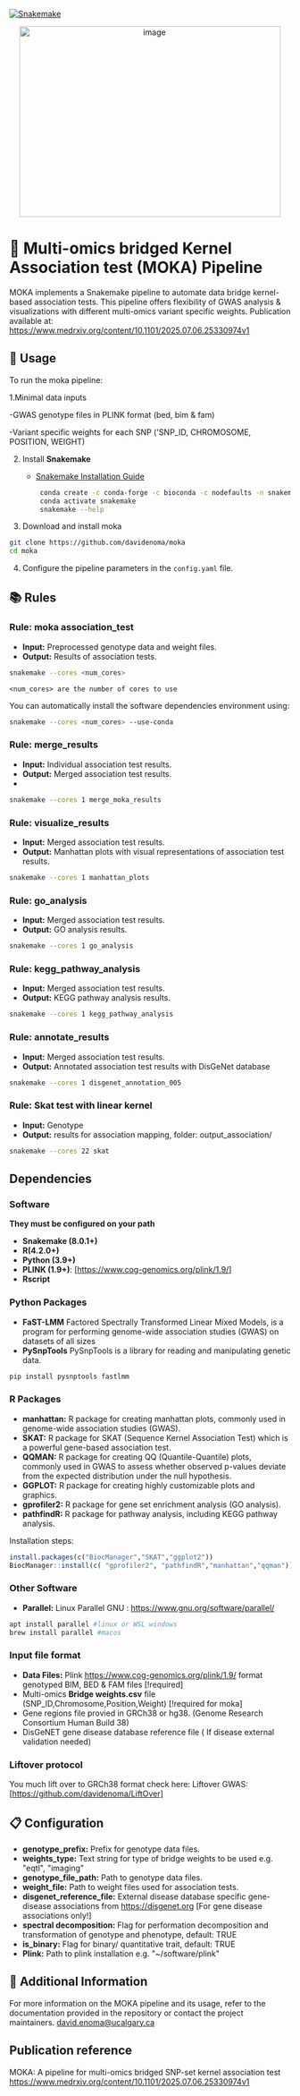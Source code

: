 [![Snakemake](https://img.shields.io/badge/snakemake-8.15.2-brightgreen.svg)](https://snakemake.github.io)


<!-- <div align="center">
  <img src="https://github.com/user-attachments/assets/6d7d5099-aac4-44e2-a3d2-eacf6921a395" alt="image" width="500">
</div> -->
<div align="center"> 

<img width="468" height="341" alt="image" src="https://github.com/user-attachments/assets/4a775201-a55e-4e1b-92d8-ec6906f705cd" />
</div>

  



# 🌉 Multi-omics bridged Kernel Association test (MOKA) Pipeline
MOKA implements a Snakemake pipeline to automate data bridge kernel-based association tests. 
This pipeline offers flexibility of GWAS analysis & visualizations with different multi-omics variant specific weights.
Publication available at: https://www.medrxiv.org/content/10.1101/2025.07.06.25330974v1 
## 🚀 Usage
To run the moka pipeline:

1.Minimal data inputs

-GWAS genotype files in PLINK format (bed, bim & fam)

-Variant specific weights for each SNP ('SNP_ID, CHROMOSOME, POSITION, WEIGHT)

2. Install **Snakemake**
   
   - [Snakemake Installation Guide](https://snakemake.readthedocs.io/en/stable/getting_started/installation.html)
     ```bash
      conda create -c conda-forge -c bioconda -c nodefaults -n snakemake snakemake
      conda activate snakemake
      snakemake --help
     ```
3. Download and install moka

```bash
git clone https://github.com/davidenoma/moka
cd moka
```

4. Configure the pipeline parameters in the `config.yaml` file.

## 📚 Rules

### Rule: moka association_test
- **Input:** Preprocessed genotype data and weight files.
- **Output:** Results of association tests.
```bash
snakemake --cores <num_cores>
```
    <num_cores> are the number of cores to use
You can automatically install the software dependencies environment using: 

   ```bash
   snakemake --cores <num_cores> --use-conda
   ```

### Rule: merge_results
- **Input:** Individual association test results.
- **Output:** Merged association test results.
- 
```bash
snakemake --cores 1 merge_moka_results
```

### Rule: visualize_results
- **Input:** Merged association test results.
- **Output:** Manhattan plots with visual representations of association test results.

```bash
snakemake --cores 1 manhattan_plots
```

### Rule: go_analysis
- **Input:** Merged association test results.
- **Output:** GO analysis results.

```bash
snakemake --cores 1 go_analysis
```

### Rule: kegg_pathway_analysis
- **Input:** Merged association test results.
- **Output:** KEGG pathway analysis results.

```bash
snakemake --cores 1 kegg_pathway_analysis
```

### Rule: annotate_results
- **Input:** Merged association test results.
- **Output:** Annotated association test results with DisGeNet database

```bash
snakemake --cores 1 disgenet_annotation_005
```


### Rule:  Skat test with linear kernel
- **Input:** Genotype
- **Output:** results for association mapping, folder: output_association/
```bash
snakemake --cores 22 skat

```
## Dependencies

### Software
**They must be configured on your path**
- **Snakemake (8.0.1+)**
- **R(4.2.0+)**
- **Python (3.9+)**
- **PLINK (1.9+)**: [https://www.cog-genomics.org/plink/1.9/]
- **Rscript**

### Python Packages
- **FaST-LMM**  Factored Spectrally Transformed Linear Mixed Models, is a program for performing genome-wide association studies (GWAS) on datasets of all sizes 
- **PySnpTools**  PySnpTools is a library for reading and manipulating genetic data.
  
```Python
pip install pysnptools fastlmm
```
### R Packages

- **manhattan:** R package for creating manhattan plots, commonly used in genome-wide association studies (GWAS).
- **SKAT:** R package for SKAT (Sequence Kernel Association Test) which is a powerful gene-based association test.
- **QQMAN:** R package for creating QQ (Quantile-Quantile) plots, commonly used in GWAS to assess whether observed p-values deviate from the expected distribution under the null hypothesis.
- **GGPLOT:** R package for creating highly customizable plots and graphics.
- **gprofiler2:** R package for gene set enrichment analysis (GO analysis).
- **pathfindR:** R package for pathway analysis, including KEGG pathway analysis.

Installation steps:

```R
install.packages(c("BiocManager","SKAT","ggplot2"))
BiocManager::install(c( "gprofiler2", "pathfindR","manhattan","qqman"))
```

### Other Software
- **Parallel:** Linux Parallel GNU : https://www.gnu.org/software/parallel/
```bash
apt install parallel #linux or WSL windows
brew install parallel #macos
```
### Input file format
- **Data Files:** Plink https://www.cog-genomics.org/plink/1.9/  format genotyped BIM, BED & FAM files [!required]
- Multi-omics **Bridge weights.csv** file (SNP_ID,Chromosome,Position,Weight) [!required for moka]
- Gene regions file provied in GRCh38 or hg38. (Genome Research Consortium Human Build 38)
- DisGeNET gene disease database reference file ( If disease external validation needed)

### Liftover protocol 
You much lift over to GRCh38 format check here: Liftover GWAS: [https://github.com/davidenoma/LiftOver] 

## 📋 Configuration
- **genotype_prefix:** Prefix for genotype data files.
- **weights_type:** Text string for type of bridge weights to be used e.g. "eqtl", "imaging"
- **genotype_file_path:** Path to genotype data files.
- **weight_file:** Path to weight files used for association tests.
- **disgenet_reference_file:** External disease database specific gene-disease associations from https://disgenet.org [For gene disease associations only!]
- **spectral decomposition:** Flag for performation decomposition and transformation of genotype and phenotype, default: TRUE
- **is_binary:** Flag for binary/ quantitative trait, default: TRUE 
- **Plink:** Path to plink installation e.g. "~/software/plink"
  
## 📖 Additional Information
For more information on the MOKA pipeline and its usage, refer to the documentation provided in the repository or contact the project maintainers.
david.enoma@ucalgary.ca 

## Publication reference 
MOKA: A pipeline for multi-omics bridged SNP-set kernel association test
https://www.medrxiv.org/content/10.1101/2025.07.06.25330974v1 
